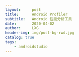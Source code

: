 ```yaml
---
layout:     post
title:      Android Profiler
subtitle:   Android 性能分析工具
date:       2020-04-02
author:     LXG
header-img: img/post-bg-rwd.jpg
catalog: true
tags:
    - androidstudio
---
```


